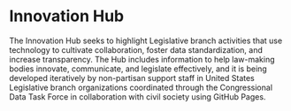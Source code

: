 # Innovation Hub

The Innovation Hub seeks to highlight Legislative branch activities that use technology to cultivate collaboration, foster data standardization, and increase transparency. The Hub includes information to help law-making bodies innovate, communicate, and legislate effectively, and it is being developed iteratively by non-partisan support staff in United States Legislative branch organizations coordinated through the Congressional Data Task Force in collaboration with civil society using GitHub Pages.  

